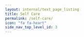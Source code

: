 ```yaml
---
layout: internal/text_page_listing
title: Self Care
permalink: /self-care/
icon: "fa fa-heart"
side_nav_top_level_id: 3
---
```


<!--- This child document initializes the page in Jekyll. -->